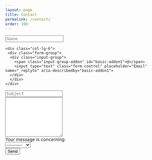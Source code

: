 ```yaml
---
layout: page
title: Contact
permalink: /contact/
order: 100
---
```



<form accept-charset="UTF-8" action="http://formspree.io/jparra@physics.ucla.edu" method="POST">
  <div class="row">
    <div class="col-lg-6">
     <div class="form-group">
      <div class="input-group">
        <span class="input-group-addon" id="basic-addon1">
        <span class="glyphicon glyphicon-user" aria-hidden="true"></span></span>
        <input type="text" class="form-control" placeholder="Name" name="name" aria-describedby="basic-addon1">
      </div>
      </div>
    </div>

    <div class="col-lg-6">
     <div class="form-group">
      <div class="input-group">
        <span class="input-group-addon" id="basic-addon1">@</span>
        <input type="text" class="form-control" placeholder="Email" name="_replyto" aria-describedby="basic-addon1">
      </div>
      </div>
    </div>

  </div>

  <div class="form-group">
    <textarea class="form-control" id="exampleTextarea" name="subject" rows="1" placeholder="Subject" style="resize:none"></textarea>
  </div>

  <div class="form-group">
    <textarea class="form-control" id="exampleTextarea" name="body" rows="8"></textarea>
  </div>

  <div class="row">
     <div class="col-xs-12 col-md-10">
       <div class="form-group row">
         <label for="exampleSelect1" class="col-xs-12 col-sm-7 col-md-5 col-form-label"> Your message is concerning:</label>
         <div class="col-xs-12 col-sm-5 col-md-3">
           <select class="form-control" id="exampleSelect1" name="Topic">
	     <option>-----------</option>
             <option>Research</option>
             <option>Teaching</option>
             <option>Other</option>
           </select>
         </div>
      </div>
    </div>
    <div class="col-xs-12 col-md-2">
       <button type="submit" class="btn btn-primary pull-xs-right col-xs-12" value="Send">Send</button>
    </div>
  </div>




</form>
